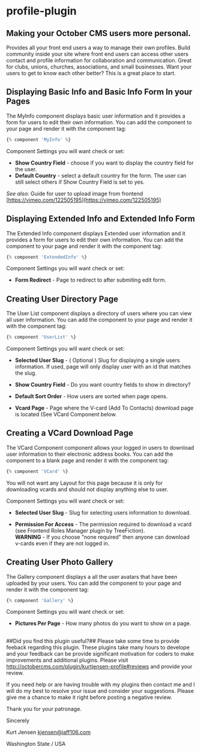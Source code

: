 profile-plugin
===========

## Making your October CMS users more personal.

Provides all your front end users a way to manage their own profiles. Build community inside your site where front end users can access other users contact and profile information for collaboration and communication. Great for clubs, unions, churches, associations, and small businesses. Want your users to get to know each other better? This is a great place to start.




##
## Displaying Basic Info and Basic Info Form In your Pages

The MyInfo component displays basic user information and it provides a form for users to edit their own information. You can add the component to your page and render it with the component tag:

```php
{% component 'MyInfo' %}
```

Component Settings you will want check or set:

* **Show Country Field** - choose if you want to display the country field for the user.
* **Default Country** - select a default country for the form. The user can still select others if Show Country Field is set to yes.


_See also_: Guide for user to upload image from frontend [https://vimeo.com/122505195](https://vimeo.com/122505195)



##
## Displaying Extended Info and Extended Info Form

The Extended Info component displays Extended user information and it provides a form for users to edit their own information. You can add the component to your page and render it with the component tag:

```php
{% component 'ExtendedInfo' %}
```
Component Settings you will want check or set:

* **Form Redirect** - Page to redirect to after submiting edit form.




##
## Creating User Directory Page

The User List component displays a directory of users where you can view all user information. You can add the component to your page and render it with the component tag:

```php
{% component 'UserList' %}
```

Component Settings you will want check or set:

* **Selected User Slug** - ( Optional ) Slug for displaying a single users information.  If used, page will only display user with an id that matches the slug.

* **Show Country Field** - Do you want country fields to show in directory?

* **Default Sort Order** - How users are sorted when page opens.

* **Vcard Page** - Page where the V-card (Add To Contacts) download page is located (See VCard Component below.




##
## Creating a VCard Download Page

The VCard Component component allows your logged in users to download user information to their electronic address books. You can add the component to a blank page and render it with the component tag:

```php
{% component 'VCard' %}
```
You will not want any Layout for this page because it is only for downloading vcards and should not display anything else to user.

Component Settings you will want check or set:

* **Selected User Slug** - Slug for selecting users information to download.

* **Permission For Access** - The permission required to download a vcard (see Frontend Roles Manager plugin by TreeFiction).  
__WARNING__ - If you choose "none required" then anyone can download v-cards even if they are not logged in. 




##
## Creating User Photo Gallery

The Gallery component displays a all the user avatars that have been uploaded by your users. You can add the component to your page and render it with the component tag:

```php
{% component 'Gallery' %}
```

Component Settings you will want check or set:

* **Pictures Per Page** - How many photos do you want to show on a page.



##
##Did you find this plugin useful?##
Please take some time to provide feeback regarding this plugin.  These plugins take many hours to develope and your feedback can be provide significant motivation for coders to make improvements and additional plugins.  Please visit http://octobercms.com/plugin/kurtjensen-profile#reviews and provide your review.

If you need help or are having trouble with my plugins then contact me and I will do my best to resolve your issue and consider your suggestions.  Please give me a chance to make it right before posting a negative review.

Thank you for your patronage.

Sincerely

Kurt Jensen <kjensen@iaff106.com>

Washington State / USA
